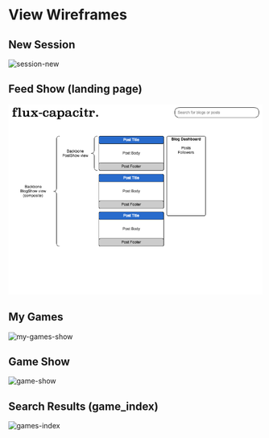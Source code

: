 # View Wireframes

## New Session
![session-new]

## Feed Show (landing page)
![feed-show]

## My Games
![my-games-show]

## Game Show
![game-show]

## Search Results (game_index)
![games-index]

[session-new]: ./wireframes/session_new.png
[feed-show]: ./wireframes/feed_show.png
[my-games-show]: ./wireframes/my_games_show.png
[game-show]: ./wireframes/game_show.png
[games-index]: ./wireframes/games_index.png
